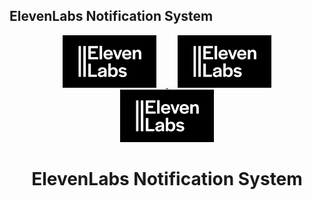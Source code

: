 ## ElevenLabs Notification System

<p align="center">
  <a href="https://www.raggenie.com/">
    <img src="./assets/elevenlabs.png" width="150" alt="RAGGENIE Logo" style="margin: 0 15px;" />
  </a>
  <a href="https://www.raggenie.com/">
    <img src="./assets/elevenlabs.png" width="150" alt="RAGGENIE Logo" style="margin: 0 15px;" />
  </a>
  <a href="https://www.raggenie.com/">
    <img src="./assets/elevenlabs.png" width="150" alt="RAGGENIE Logo" style="margin: 0 15px;" />
  </a>
</p>

<h1 align="center">
  ElevenLabs Notification System
</h1>
